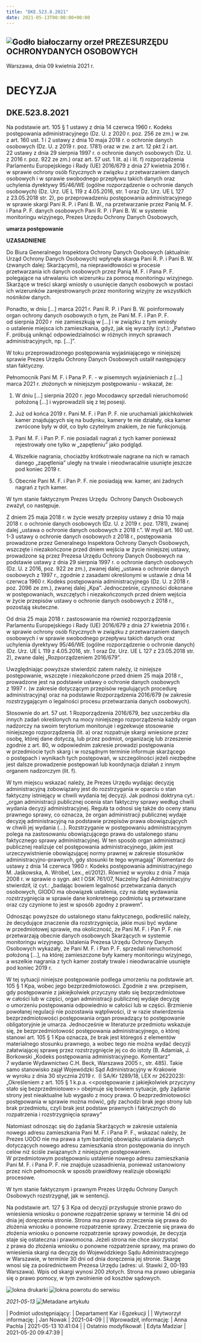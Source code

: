 ```yaml
---
title: "DKE.523.8.2021"
date: 2021-05-13T00:00:00+00:00
---
```



![Godło białoczarny orzeł](/bundles/app/img/orzeł2.png)
PREZESURZĘDU OCHRONYDANYCH OSOBOWYCH
------------------------------------




 Warszawa, dnia 09
 kwietnia
 2021 r.
 


 DECYZJA
=========


DKE.523.8.2021
--------------


Na podstawie art. 105 § 1 ustawy z dnia 14 czerwca 1960 r. Kodeks postępowania administracyjnego (Dz. U. z 2020 r. poz. 256 ze zm.) w zw. z art. 160 ust. 1 i 2 ustawy z dnia 10 maja 2018 r. o ochronie danych osobowych (Dz. U. z 2019 r. poz. 1781) oraz w zw. z art. 12 pkt 2 i art. 22 ustawy z dnia 29 sierpnia 1997 r. o ochronie danych osobowych (Dz. U. z 2016 r. poz. 922 ze zm.) oraz art. 57 ust. 1 lit. a) i lit. f) rozporządzenia Parlamentu Europejskiego i Rady (UE) 2016/679 z dnia 27 kwietnia 2016 r. w sprawie ochrony osób fizycznych w związku z przetwarzaniem danych osobowych i w sprawie swobodnego przepływu takich danych oraz uchylenia dyrektywy 95/46/WE (ogólne rozporządzenie o ochronie danych osobowych) (Dz. Urz. UE L 119 z 4.05.2016, str. 1 oraz Dz. Urz. UE L 127 z 23.05.2018 str. 2), po przeprowadzeniu postępowania administracyjnego w sprawie skargi Pani R. P. i Pani B. W., na przetwarzanie przez Panią M. F. i Pana P. F. danych osobowych Pani R. P. i Pani B. W. w systemie monitoringu wizyjnego, Prezes Urzędu Ochrony Danych Osobowych,


**umarza postępowanie**


**UZASADNIENIE**


Do Biura Generalnego Inspektora Ochrony Danych Osobowych (aktualnie: Urząd Ochrony Danych Osobowych) wpłynęła skarga Pani R. P. i Pani B. W. (zwanych dalej: Skarżącymi), na nieprawidłowości w procesie przetwarzania ich danych osobowych przez Panią M. F. i Pana P. F. polegające na utrwalaniu ich wizerunku za pomocą monitoringu wizyjnego. Skarżące w treści skargi wniosły o usunięcie danych osobowych w postaci ich wizerunków zarejestrowanych przez monitoring wizyjny ze wszystkich nośników danych.


Ponadto, w dniu […] marca 2021 r. Pani R. P. i Pani B. W. poinformowały organ ochrony danych osobowych o tym, że Pani M. F. i Pan P. F. od sierpnia 2020 r  nie zamieszkują w […] i w związku z tym wniosły o ustalenie miejsca ich zamieszkania, gdyż, jak się wyraziły (cyt.): „Państwo F. próbują uniknąć odpowiedzialności w różnych innych sprawach administracyjnych, np. […]”.


W toku przeprowadzonego postępowania wyjaśniającego w niniejszej sprawie Prezes Urzędu Ochrony Danych Osobowych ustalił następujący stan faktyczny.


Pełnomocnik Pani M. F. i Pana P. F. - w pisemnych wyjaśnieniach z […] marca 2021 r. złożonych w niniejszym postępowaniu - wskazał, że:


1. W dniu […] sierpnia 2020 r. jego Mocodawcy sprzedali nieruchomość położoną […] i wyprowadzili się z tej posesji.


2. Już od końca 2019 r. Pani M. F. i Pan P. F. nie uruchamiali jakichkolwiek kamer znajdujących się na budynku, kamery te nie działały, oka kamer zwrócone były w dół, co było czytelnym znakiem, że nie funkcjonują.


3. Pani M. F. i Pan P. F. nie posiadali nagrań z tych kamer ponieważ rejestrowały one tylko w „zapętleniu” jako podgląd.


4. Wszelkie nagrania, chociażby krótkotrwale nagrane na nich w ramach danego „zapętlenia” uległy na trwale i nieodwracalnie usunięte jeszcze pod koniec 2019 r.


5. Obecnie Pani M. F. i Pan P. F. nie posiadają ww. kamer, ani żadnych nagrań z tych kamer.


W tym stanie faktycznym Prezes Urzędu  Ochrony Danych Osobowych zważył, co następuje.


Z dniem 25 maja 2018 r. w życie weszły przepisy ustawy z dnia 10 maja 2018 r. o ochronie danych osobowych (Dz. U. z 2019 r. poz. 1781), zwanej dalej „ustawa o ochronie danych osobowych z 2018 r.”. W myśl art. 160 ust. 1-3 ustawy o ochronie danych osobowych z 2018 r., postępowania prowadzone przez Generalnego Inspektora Ochrony Danych Osobowych, wszczęte i niezakończone przed dniem wejścia w życie niniejszej ustawy, prowadzone są przez Prezesa Urzędu Ochrony Danych Osobowych na podstawie ustawy z dnia 29 sierpnia 1997 r. o ochronie danych osobowych (Dz. U. z 2016, poz. 922 ze zm.), zwanej dalej „ustawa o ochronie danych osobowych z 1997 r., zgodnie z zasadami określonymi w ustawie z dnia 14 czerwca 1960 r. Kodeks postępowania administracyjnego (Dz. U. z 2018 r. poz. 2096 ze zm.), zwanej dalej „Kpa”. Jednocześnie, czynności dokonane w postępowaniach, wszczętych i niezakończonych przed dniem wejścia w życie przepisów ustawy o ochronie danych osobowych z 2018 r., pozostają skuteczne.


Od dnia 25 maja 2018 r. zastosowanie ma również rozporządzenie Parlamentu Europejskiego i Rady (UE) 2016/679 z dnia 27 kwietnia 2016 r. w sprawie ochrony osób fizycznych w związku z przetwarzaniem danych osobowych i w sprawie swobodnego przepływu takich danych oraz uchylenia dyrektywy 95/46/WE (ogólne rozporządzenie o ochronie danych) (Dz. Urz. UE L 119 z 4.05.2016, str. 1 oraz Dz. Urz. UE L 127 z 23.05.2018 str. 2), zwane dalej „Rozporządzeniem 2016/679”.


Uwzględniając powyższe stwierdzić zatem należy, iż niniejsze postępowanie, wszczęte i niezakończone przed dniem 25 maja 2018 r., prowadzone jest na podstawie ustawy o ochronie danych osobowych z 1997 r. (w zakresie dotyczącym przepisów regulujących procedurę administracyjną) oraz na podstawie Rozporządzenia 2016/679 (w zakresie rozstrzygającym o legalności procesu przetwarzania danych osobowych).


Stosownie do art. 57 ust. 1 Rozporządzenia 2016/679, bez uszczerbku dla innych zadań określonych na mocy niniejszego rozporządzenia każdy organ nadzorczy na swoim terytorium monitoruje i egzekwuje stosowanie niniejszego rozporządzenia (lit. a) oraz rozpatruje skargi wniesione przez osobę, której dane dotyczą, lub przez podmiot, organizację lub zrzeszenie zgodnie z art. 80, w odpowiednim zakresie prowadzi postępowania w przedmiocie tych skarg i w rozsądnym terminie informuje skarżącego o postępach i wynikach tych postępowań, w szczególności jeżeli niezbędne jest dalsze prowadzenie postępowań lub koordynacja działań z innym organem nadzorczym (lit. f).


W tym miejscu wskazać należy, że Prezes Urzędu wydając decyzję administracyjną zobowiązany jest do rozstrzygania w oparciu o stan faktyczny istniejący w chwili wydania tej decyzji. Jak podnosi doktryna cyt.: „organ administracji publicznej ocenia stan faktyczny sprawy według chwili wydania decyzji administracyjnej. Reguła ta odnosi się także do oceny stanu prawnego sprawy, co oznacza, że organ administracji publicznej wydaje decyzję administracyjną na podstawie przepisów prawa obowiązujących w chwili jej wydania (…). Rozstrzyganie w postępowaniu administracyjnym polega na zastosowaniu obowiązującego prawa do ustalonego stanu faktycznego sprawy administracyjnej. W ten sposób organ administracji publicznej realizuje cel postępowania administracyjnego, jakim jest urzeczywistnienie obowiązującej normy prawnej w zakresie stosunków administracyjno-prawnych, gdy stosunki te tego wymagają” (Komentarz do ustawy z dnia 14 czerwca 1960 r. Kodeks postępowania administracyjnego M. Jaśkowska, A. Wróbel, Lex., el/2012). Również w wyroku z dnia 7 maja 2008 r. w sprawie o sygn. akt I OSK 761/07, Naczelny Sąd Administracyjny stwierdził, iż cyt.: „badając bowiem legalność przetwarzania danych osobowych, GIODO ma obowiązek ustalenia, czy na datę wydawania rozstrzygnięcia w sprawie dane konkretnego podmiotu są przetwarzane oraz czy czynione to jest w sposób zgodny z prawem”.


Odnosząc powyższe do ustalonego stanu faktycznego, podkreślić należy, że decydujące znaczenie dla rozstrzygnięcia, jakie musi być wydane w przedmiotowej sprawie, ma okoliczność, że Pani M. F. i Pan P. F. nie przetwarzają obecnie danych osobowych Skarżących w systemie monitoringu wizyjnego. Ustalenia Prezesa Urzędu Ochrony Danych Osobowych wykazały, że Pani M. F. i Pan P. F. sprzedali nieruchomość położoną […], na której zamieszczone były kamery monitoringu wizyjnego, a wszelkie nagrania z tych kamer zostały trwale i nieodwracalnie usunięte pod koniec 2019 r.


W tej sytuacji niniejsze postępowanie podlega umorzeniu na podstawie art. 105 § 1 Kpa, wobec jego bezprzedmiotowości. Zgodnie z ww. przepisem, gdy postępowanie z jakiejkolwiek przyczyny stało się bezprzedmiotowe w całości lub w części, organ administracji publicznej wydaje decyzję o umorzeniu postępowania odpowiednio w całości lub w części. Brzmienie powołanej regulacji nie pozostawia wątpliwości, iż w razie stwierdzenia bezprzedmiotowości postępowania organ prowadzący to postępowanie obligatoryjnie je umarza. Jednocześnie w literaturze przedmiotu wskazuje się, że bezprzedmiotowość postępowania administracyjnego, o której stanowi art. 105 § 1 Kpa oznacza, że brak jest któregoś z elementów materialnego stosunku prawnego, a wobec tego nie można wydać decyzji załatwiającej sprawę przez rozstrzygnięcie jej co do istoty (B. Adamiak, J. Borkowski „Kodeks postępowania administracyjnego. Komentarz” 7 wydanie Wydawnictwo C.H. Beck, Warszawa 2005 r., str. 485). Takie samo stanowisko zajął Wojewódzki Sąd Administracyjny w Krakowie w wyroku z dnia 30 stycznia 2019 r.  (I SA/Kr 1289/18, LEX nr 2622023): „Określeniem z art. 105 § 1 k.p.a. <<postępowanie z jakiejkolwiek przyczyny stało się bezprzedmiotowe>> obejmuje się bowiem sytuacje, gdy żądanie strony jest nieaktualne lub wygasło z mocy prawa. O bezprzedmiotowości postępowania w sprawie można mówić, gdy zachodzi brak jego strony lub brak przedmiotu, czyli brak jest podstaw prawnych i faktycznych do rozpatrzenia i rozstrzygnięcia sprawy”  


Natomiast odnosząc się do żądania Skarżących w zakresie ustalenia nowego adresu zamieszkania Pani M. F. i Pana P. F., wskazać należy, że Prezes UODO nie ma prawa a tym bardziej obowiązku ustalania danych dotyczących nowego adresu zamieszkania stron postępowania do innych celów niż ściśle związanych z niniejszym postępowaniem. W przedmiotowym postępowaniu ustalenie nowego adresu zamieszkania Pani M. F. i Pana P. F. nie znajduje uzasadnienia, ponieważ ustanowiony przez nich pełnomocnik w sposób prawidłowy realizuje obowiązki procesowe.


W tym stanie faktycznym i prawnym Prezes Urzędu Ochrony Danych Osobowych rozstrzygnął, jak w sentencji.


Na podstawie art. 127 § 3 Kpa od decyzji przysługuje stronie prawo do wniesienia wniosku o ponowne rozpatrzenie sprawy w terminie 14 dni od dnia jej doręczenia stronie. Strona ma prawo do zrzeczenia się prawa do złożenia wniosku o ponowne rozpatrzenie sprawy. Zrzeczenie się prawa do złożenia wniosku o ponowne rozpatrzenie sprawy powoduje, że decyzja staje się ostateczna i prawomocna. Jeżeli strona nie chce skorzystać z prawa do złożenia wniosku o ponowne rozpatrzenie sprawy, ma prawo do wniesienia skargi na decyzję do Wojewódzkiego Sądu Administracyjnego w Warszawie, w terminie 30 dni od dnia doręczenia jej stronie. Skargę wnosi się za pośrednictwem Prezesa Urzędu (adres: ul. Stawki 2, 00-193 Warszawa). Wpis od skargi wynosi 200 złotych. Strona ma prawo ubiegania się o prawo pomocy, w tym zwolnienie od kosztów sądowych.



![Iokna drukarki](/bundles/app/img/ico/print.svg "Kliknij aby zobaczyć wersję do wydruku.")
![Iokna powrotu do serwisu](/bundles/app/img/ico/back.svg "Kliknij aby wrócić do normalnej wersji serwisu.")


*2021-05-13*
![Metadane artykułu](/bundles/app/img/metadane-s3.png "Metadane artykułu")




| Podmiot udostępniający: | Departament Kar i Egzekucji |
| Wytworzył informację: | Jan Nowak | 2021-04-09 |
| Wprowadził‚ informację: | Anna Pachla | 2021-05-13 10:41:04 |
| Ostatnio modyfikował: | Edyta Madziar | 2021-05-20 09:47:39 |


